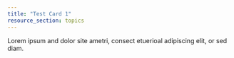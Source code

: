 ```yaml
---
title: "Test Card 1"
resource_section: topics
---
```


Lorem ipsum and dolor site ametri, consect etuerioal adipiscing elit, or sed diam.
